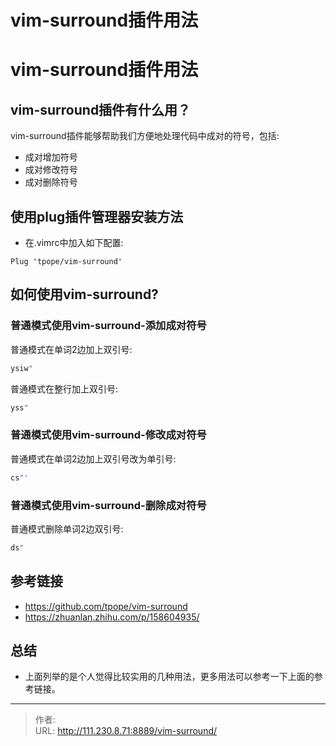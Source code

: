 # vim-surround插件用法


# vim-surround插件用法
## vim-surround插件有什么用？
vim-surround插件能够帮助我们方便地处理代码中成对的符号，包括:
- 成对增加符号
- 成对修改符号
- 成对删除符号

## 使用plug插件管理器安装方法
- 在.vimrc中加入如下配置:
```vimrc
Plug 'tpope/vim-surround'
```

## 如何使用vim-surround?
### 普通模式使用vim-surround-添加成对符号
普通模式在单词2边加上双引号:
```cmd
ysiw"
```

普通模式在整行加上双引号:
```cmd
yss"
```

### 普通模式使用vim-surround-修改成对符号
普通模式在单词2边加上双引号改为单引号:
```cmd
cs"'
```

### 普通模式使用vim-surround-删除成对符号
普通模式删除单词2边双引号:
```cmd
ds"
```

## 参考链接
- https://github.com/tpope/vim-surround
- https://zhuanlan.zhihu.com/p/158604935/

## 总结
- 上面列举的是个人觉得比较实用的几种用法，更多用法可以参考一下上面的参考链接。


---

> 作者:   
> URL: http://111.230.8.71:8889/vim-surround/  

